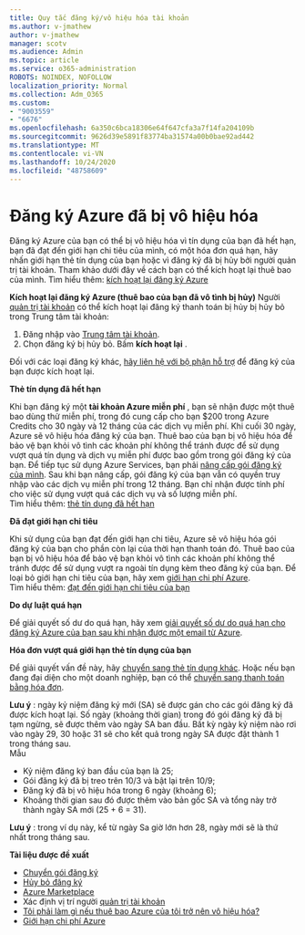 ```yaml
---
title: Quy tắc đăng ký/vô hiệu hóa tài khoản
ms.author: v-jmathew
author: v-jmathew
manager: scotv
ms.audience: Admin
ms.topic: article
ms.service: o365-administration
ROBOTS: NOINDEX, NOFOLLOW
localization_priority: Normal
ms.collection: Adm_O365
ms.custom:
- "9003559"
- "6676"
ms.openlocfilehash: 6a350c6bca18306e64f647cfa3a7f14fa204109b
ms.sourcegitcommit: 9626d39e5891f83774ba31574a00b0bae92ad442
ms.translationtype: MT
ms.contentlocale: vi-VN
ms.lasthandoff: 10/24/2020
ms.locfileid: "48758609"
---
```

# <a name="azure-subscription-disabled"></a>Đăng ký Azure đã bị vô hiệu hóa

Đăng ký Azure của bạn có thể bị vô hiệu hóa vì tín dụng của bạn đã hết hạn, bạn đã đạt đến giới hạn chi tiêu của mình, có một hóa đơn quá hạn, hãy nhấn giới hạn thẻ tín dụng của bạn hoặc vì đăng ký đã bị hủy bởi người quản trị tài khoản. Tham khảo dưới đây về cách bạn có thể kích hoạt lại thuê bao của mình. Tìm hiểu thêm: [kích hoạt lại đăng ký Azure](https://docs.microsoft.com/azure/billing/billing-subscription-become-disable?WT.mc_id=Portal-Microsoft_Azure_Support)

**Kích hoạt lại đăng ký Azure (thuê bao của bạn đã vô tình bị hủy)** Người [quản trị tài khoản](https://docs.microsoft.com/azure/billing/billing-subscription-transfer?WT.mc_id=Portal-Microsoft_Azure_Support#whoisaa) có thể kích hoạt lại đăng ký thanh toán bị hủy bị hủy bỏ trong Trung tâm tài khoản:

1. Đăng nhập vào [Trung tâm tài khoản](https://account.windowsazure.com/Subscriptions).
2. Chọn đăng ký bị hủy bỏ. Bấm **kích hoạt lại** .

Đối với các loại đăng ký khác, [hãy liên hệ với bộ phận hỗ trợ](https://portal.azure.com/?#blade/Microsoft_Azure_Support/HelpAndSupportBlade) để đăng ký của bạn được kích hoạt lại.

**Thẻ tín dụng đã hết hạn**

Khi bạn đăng ký một **tài khoản Azure miễn phí** , bạn sẽ nhận được một thuê bao dùng thử miễn phí, trong đó cung cấp cho bạn $200 trong Azure Credits cho 30 ngày và 12 tháng của các dịch vụ miễn phí. Khi cuối 30 ngày, Azure sẽ vô hiệu hóa đăng ký của bạn. Thuê bao của bạn bị vô hiệu hóa để bảo vệ bạn khỏi vô tình các khoản phí không thể tránh được để sử dụng vượt quá tín dụng và dịch vụ miễn phí được bao gồm trong gói đăng ký của bạn. Để tiếp tục sử dụng Azure Services, bạn phải [nâng cấp gói đăng ký của mình](https://docs.microsoft.com/azure/billing/billing-upgrade-azure-subscription?WT.mc_id=Portal-Microsoft_Azure_Support). Sau khi bạn nâng cấp, gói đăng ký của bạn vẫn có quyền truy nhập vào các dịch vụ miễn phí trong 12 tháng. Bạn chỉ nhận được tính phí cho việc sử dụng vượt quá các dịch vụ và số lượng miễn phí.  
Tìm hiểu thêm: [thẻ tín dụng đã hết hạn](https://docs.microsoft.com/azure/billing/billing-subscription-become-disable?WT.mc_id=Portal-Microsoft_Azure_Support#your-credit-is-expired)

**Đã đạt giới hạn chi tiêu**

Khi sử dụng của bạn đạt đến giới hạn chi tiêu, Azure sẽ vô hiệu hóa gói đăng ký của bạn cho phần còn lại của thời hạn thanh toán đó. Thuê bao của bạn bị vô hiệu hóa để bảo vệ bạn khỏi vô tình các khoản phí không thể tránh được để sử dụng vượt ra ngoài tín dụng kèm theo đăng ký của bạn. Để loại bỏ giới hạn chi tiêu của bạn, hãy xem [giới hạn chi phí Azure](https://docs.microsoft.com/azure/cost-management-billing/manage/spending-limit?WT.mc_id=Portal-Microsoft_Azure_Support).  
Tìm hiểu thêm: [đạt đến giới hạn chi tiêu của bạn](https://docs.microsoft.com/azure/cost-management-billing/manage/subscription-disabled?WT.mc_id=Portal-Microsoft_Azure_Support#you-reached-your-spending-limit)

**Do dự luật quá hạn**

Để giải quyết số dư do quá hạn, hãy xem [giải quyết số dư do quá hạn cho đăng ký Azure của bạn sau khi nhận được một email từ Azure](https://docs.microsoft.com/azure/billing/billing-azure-subscription-past-due-balance?WT.mc_id=Portal-Microsoft_Azure_Support).

**Hóa đơn vượt quá giới hạn thẻ tín dụng của bạn**

Để giải quyết vấn đề này, hãy [chuyển sang thẻ tín dụng khác](https://docs.microsoft.com/azure/billing/billing-how-to-change-credit-card?WT.mc_id=Portal-Microsoft_Azure_Support). Hoặc nếu bạn đang đại diện cho một doanh nghiệp, bạn có thể [chuyển sang thanh toán bằng hóa đơn](https://docs.microsoft.com/azure/billing/billing-how-to-pay-by-invoice?WT.mc_id=Portal-Microsoft_Azure_Support).

**Lưu ý** : ngày kỷ niệm đăng ký mới (SA) sẽ được gán cho các gói đăng ký đã được kích hoạt lại. Số ngày (khoảng thời gian) trong đó gói đăng ký đã bị tạm ngừng, sẽ được thêm vào ngày SA ban đầu. Bất kỳ ngày kỷ niệm nào rơi vào ngày 29, 30 hoặc 31 sẽ cho kết quả trong ngày SA được đặt thành 1 trong tháng sau.  
Mẫu

- Kỷ niệm đăng ký ban đầu của bạn là 25;
- Gói đăng ký đã bị treo trên 10/3 và bật lại trên 10/9;
- Đăng ký đã bị vô hiệu hóa trong 6 ngày (khoảng 6);
- Khoảng thời gian sau đó được thêm vào bản gốc SA và tổng này trở thành ngày SA mới (25 + 6 = 31). 

**Lưu ý** : trong ví dụ này, kể từ ngày Sa giờ lớn hơn 28, ngày mới sẽ là thứ nhất trong tháng sau.

**Tài liệu được đề xuất**

- [Chuyển gói đăng ký](https://docs.microsoft.com/azure/billing/billing-how-to-switch-azure-offer?WT.mc_id=Portal-Microsoft_Azure_Support)  
- [Hủy bỏ đăng ký](https://docs.microsoft.com/azure/billing/billing-how-to-cancel-azure-subscription?WT.mc_id=Portal-Microsoft_Azure_Support)  
- [Azure Marketplace](https://azuremarketplace.microsoft.com/marketplace/?source=datamarket)
- Xác định vị trí người [quản trị tài khoản](https://docs.microsoft.com/azure/billing/billing-subscription-transfer?WT.mc_id=Portal-Microsoft_Azure_Support#whoisaa)
- [Tôi phải làm gì nếu thuê bao Azure của tôi trở nên vô hiệu hóa?](https://docs.microsoft.com/azure/billing/billing-subscription-become-disable/?WT.mc_id=Portal-Microsoft_Azure_Support)
- [Giới hạn chi phí Azure](https://docs.microsoft.com/azure/cost-management-billing/manage/spending-limit?WT.mc_id=Portal-Microsoft_Azure_Support)

